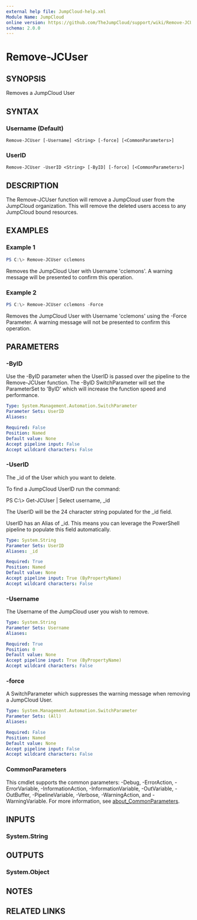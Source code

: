 ```yaml
---
external help file: JumpCloud-help.xml
Module Name: JumpCloud
online version: https://github.com/TheJumpCloud/support/wiki/Remove-JCUser
schema: 2.0.0
---
```


# Remove-JCUser

## SYNOPSIS
Removes a JumpCloud User

## SYNTAX

### Username (Default)
```
Remove-JCUser [-Username] <String> [-force] [<CommonParameters>]
```

### UserID
```
Remove-JCUser -UserID <String> [-ByID] [-force] [<CommonParameters>]
```

## DESCRIPTION
The Remove-JCUser function will remove a JumpCloud user from the JumpCloud organization. This will remove the deleted users access to any JumpCloud bound resources.

## EXAMPLES

### Example 1
```powershell
PS C:\> Remove-JCUser cclemons
```

Removes the JumpCloud User with Username 'cclemons'. A warning message will be presented to confirm this operation.

### Example 2
```powershell
PS C:\> Remove-JCUser cclemons -Force
```

Removes the JumpCloud User with Username 'cclemons' using the -Force Parameter. A warning message will not be presented to confirm this operation.

## PARAMETERS

### -ByID
Use the -ByID parameter when the UserID is passed over the pipeline to the Remove-JCUser function.
The -ByID SwitchParameter will set the ParameterSet to 'ByID' which will increase the function speed and performance.

```yaml
Type: System.Management.Automation.SwitchParameter
Parameter Sets: UserID
Aliases:

Required: False
Position: Named
Default value: None
Accept pipeline input: False
Accept wildcard characters: False
```

### -UserID
The _id of the User which you want to delete.

To find a JumpCloud UserID run the command:

PS C:\\\> Get-JCUser | Select username, _id

The UserID will be the 24 character string populated for the _id field.

UserID has an Alias of _id.
This means you can leverage the PowerShell pipeline to populate this field automatically.

```yaml
Type: System.String
Parameter Sets: UserID
Aliases: _id

Required: True
Position: Named
Default value: None
Accept pipeline input: True (ByPropertyName)
Accept wildcard characters: False
```

### -Username
The Username of the JumpCloud user you wish to remove.

```yaml
Type: System.String
Parameter Sets: Username
Aliases:

Required: True
Position: 0
Default value: None
Accept pipeline input: True (ByPropertyName)
Accept wildcard characters: False
```

### -force
A SwitchParameter which suppresses the warning message when removing a JumpCloud User.

```yaml
Type: System.Management.Automation.SwitchParameter
Parameter Sets: (All)
Aliases:

Required: False
Position: Named
Default value: None
Accept pipeline input: False
Accept wildcard characters: False
```

### CommonParameters
This cmdlet supports the common parameters: -Debug, -ErrorAction, -ErrorVariable, -InformationAction, -InformationVariable, -OutVariable, -OutBuffer, -PipelineVariable, -Verbose, -WarningAction, and -WarningVariable. For more information, see [about_CommonParameters](http://go.microsoft.com/fwlink/?LinkID=113216).

## INPUTS

### System.String

## OUTPUTS

### System.Object
## NOTES

## RELATED LINKS
